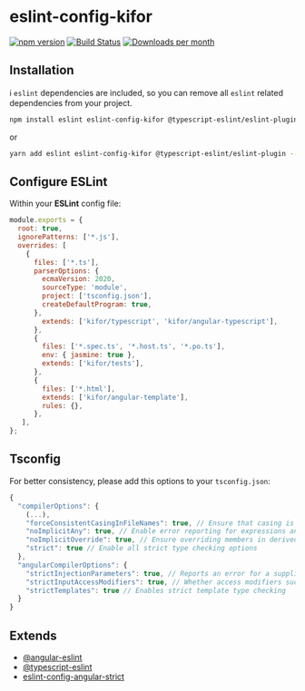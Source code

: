 # eslint-config-kifor

[![npm version](https://img.shields.io/npm/v/eslint-config-kifor?logo=npm&logoColor=fff)](https://www.npmjs.com/package/eslint-config-kifor)
[![Build Status](https://img.shields.io/github/actions/workflow/status/kiforks/eslint-config-kifor/deploy.yml?query=workflow%3Adeploys&logo=github)](https://github.com/kiforks/eslint-config-kifor/actions/workflows/deploy.yml?query=workflow%3Adeploy)
[![Downloads per month](https://img.shields.io/npm/dm/eslint-config-kifor)](https://npmcharts.com/compare/eslint-config-kifor)

## Installation

ℹ️ `eslint` dependencies are included, so you can remove all `eslint` related dependencies from your project.

```sh
npm install eslint eslint-config-kifor @typescript-eslint/eslint-plugin --save-dev
```

or

```sh
yarn add eslint eslint-config-kifor @typescript-eslint/eslint-plugin --dev
```

## Configure ESLint

Within your **ESLint** config file:

```javascript
module.exports = {
  root: true,
  ignorePatterns: ['*.js'],
  overrides: [
    {
      files: ['*.ts'],
      parserOptions: {
        ecmaVersion: 2020,
        sourceType: 'module',
        project: ['tsconfig.json'],
        createDefaultProgram: true,
      },
        extends: ['kifor/typescript', 'kifor/angular-typescript'],
      },
      {
        files: ['*.spec.ts', '*.host.ts', '*.po.ts'],
        env: { jasmine: true },
        extends: ['kifor/tests'],
      },
      {
        files: ['*.html'],
        extends: ['kifor/angular-template'],
        rules: {},
      },
   ],
};
```

## Tsconfig

For better consistency, please add this options to your `tsconfig.json`:

```javascript
{
  "compilerOptions": {
    (...),
    "forceConsistentCasingInFileNames": true, // Ensure that casing is correct in imports
    "noImplicitAny": true, // Enable error reporting for expressions and declarations with an implied any type
    "noImplicitOverride": true, // Ensure overriding members in derived classes are marked with an override modifier
    "strict": true // Enable all strict type checking options
  },
  "angularCompilerOptions": {
    "strictInjectionParameters": true, // Reports an error for a supplied parameter whose injection type cannot be determined
    "strictInputAccessModifiers": true, // Whether access modifiers such as private/protected/readonly are honored when assigning a binding expression to an @Input()
    "strictTemplates": true // Enables strict template type checking
  }
}
```

## Extends

- [@angular-eslint](https://github.com/angular-eslint/angular-eslint)
- [@typescript-eslint](https://github.com/typescript-eslint/typescript-eslint)
- [eslint-config-angular-strict](https://github.com/Jbz797/eslint-config-angular-strict/tree/master)
